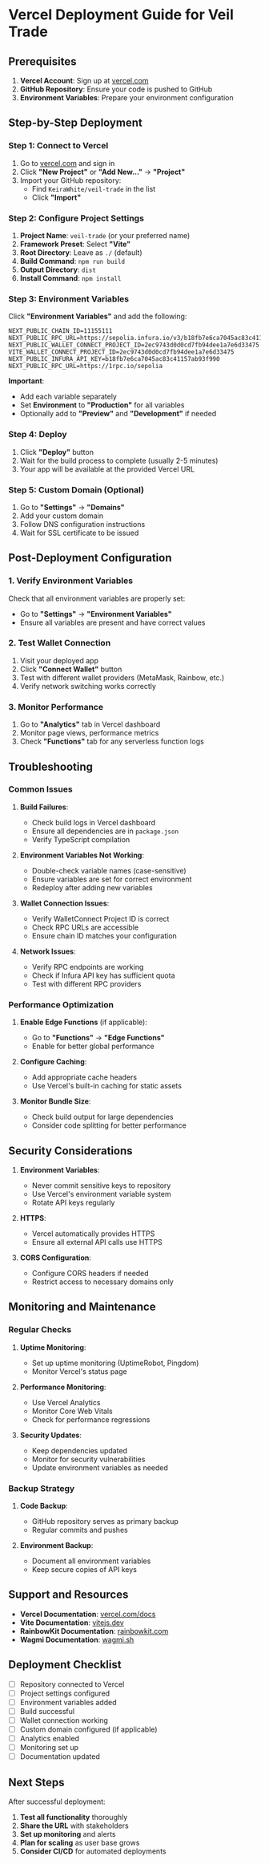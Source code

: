 # Vercel Deployment Guide for Veil Trade

## Prerequisites

1. **Vercel Account**: Sign up at [vercel.com](https://vercel.com)
2. **GitHub Repository**: Ensure your code is pushed to GitHub
3. **Environment Variables**: Prepare your environment configuration

## Step-by-Step Deployment

### Step 1: Connect to Vercel

1. Go to [vercel.com](https://vercel.com) and sign in
2. Click **"New Project"** or **"Add New..."** → **"Project"**
3. Import your GitHub repository:
   - Find `KeiraWhite/veil-trade` in the list
   - Click **"Import"**

### Step 2: Configure Project Settings

1. **Project Name**: `veil-trade` (or your preferred name)
2. **Framework Preset**: Select **"Vite"**
3. **Root Directory**: Leave as `./` (default)
4. **Build Command**: `npm run build`
5. **Output Directory**: `dist`
6. **Install Command**: `npm install`

### Step 3: Environment Variables

Click **"Environment Variables"** and add the following:

```env
NEXT_PUBLIC_CHAIN_ID=11155111
NEXT_PUBLIC_RPC_URL=https://sepolia.infura.io/v3/b18fb7e6ca7045ac83c41157ab93f990
NEXT_PUBLIC_WALLET_CONNECT_PROJECT_ID=2ec9743d0d0cd7fb94dee1a7e6d33475
VITE_WALLET_CONNECT_PROJECT_ID=2ec9743d0d0cd7fb94dee1a7e6d33475
NEXT_PUBLIC_INFURA_API_KEY=b18fb7e6ca7045ac83c41157ab93f990
NEXT_PUBLIC_RPC_URL=https://1rpc.io/sepolia
```

**Important**: 
- Add each variable separately
- Set **Environment** to **"Production"** for all variables
- Optionally add to **"Preview"** and **"Development"** if needed

### Step 4: Deploy

1. Click **"Deploy"** button
2. Wait for the build process to complete (usually 2-5 minutes)
3. Your app will be available at the provided Vercel URL

### Step 5: Custom Domain (Optional)

1. Go to **"Settings"** → **"Domains"**
2. Add your custom domain
3. Follow DNS configuration instructions
4. Wait for SSL certificate to be issued

## Post-Deployment Configuration

### 1. Verify Environment Variables

Check that all environment variables are properly set:
- Go to **"Settings"** → **"Environment Variables"**
- Ensure all variables are present and have correct values

### 2. Test Wallet Connection

1. Visit your deployed app
2. Click **"Connect Wallet"** button
3. Test with different wallet providers (MetaMask, Rainbow, etc.)
4. Verify network switching works correctly

### 3. Monitor Performance

1. Go to **"Analytics"** tab in Vercel dashboard
2. Monitor page views, performance metrics
3. Check **"Functions"** tab for any serverless function logs

## Troubleshooting

### Common Issues

1. **Build Failures**:
   - Check build logs in Vercel dashboard
   - Ensure all dependencies are in `package.json`
   - Verify TypeScript compilation

2. **Environment Variables Not Working**:
   - Double-check variable names (case-sensitive)
   - Ensure variables are set for correct environment
   - Redeploy after adding new variables

3. **Wallet Connection Issues**:
   - Verify WalletConnect Project ID is correct
   - Check RPC URLs are accessible
   - Ensure chain ID matches your configuration

4. **Network Issues**:
   - Verify RPC endpoints are working
   - Check if Infura API key has sufficient quota
   - Test with different RPC providers

### Performance Optimization

1. **Enable Edge Functions** (if applicable):
   - Go to **"Functions"** → **"Edge Functions"**
   - Enable for better global performance

2. **Configure Caching**:
   - Add appropriate cache headers
   - Use Vercel's built-in caching for static assets

3. **Monitor Bundle Size**:
   - Check build output for large dependencies
   - Consider code splitting for better performance

## Security Considerations

1. **Environment Variables**:
   - Never commit sensitive keys to repository
   - Use Vercel's environment variable system
   - Rotate API keys regularly

2. **HTTPS**:
   - Vercel automatically provides HTTPS
   - Ensure all external API calls use HTTPS

3. **CORS Configuration**:
   - Configure CORS headers if needed
   - Restrict access to necessary domains only

## Monitoring and Maintenance

### Regular Checks

1. **Uptime Monitoring**:
   - Set up uptime monitoring (UptimeRobot, Pingdom)
   - Monitor Vercel's status page

2. **Performance Monitoring**:
   - Use Vercel Analytics
   - Monitor Core Web Vitals
   - Check for performance regressions

3. **Security Updates**:
   - Keep dependencies updated
   - Monitor for security vulnerabilities
   - Update environment variables as needed

### Backup Strategy

1. **Code Backup**:
   - GitHub repository serves as primary backup
   - Regular commits and pushes

2. **Environment Backup**:
   - Document all environment variables
   - Keep secure copies of API keys

## Support and Resources

- **Vercel Documentation**: [vercel.com/docs](https://vercel.com/docs)
- **Vite Documentation**: [vitejs.dev](https://vitejs.dev)
- **RainbowKit Documentation**: [rainbowkit.com](https://rainbowkit.com)
- **Wagmi Documentation**: [wagmi.sh](https://wagmi.sh)

## Deployment Checklist

- [ ] Repository connected to Vercel
- [ ] Project settings configured
- [ ] Environment variables added
- [ ] Build successful
- [ ] Wallet connection working
- [ ] Custom domain configured (if applicable)
- [ ] Analytics enabled
- [ ] Monitoring set up
- [ ] Documentation updated

## Next Steps

After successful deployment:

1. **Test all functionality** thoroughly
2. **Share the URL** with stakeholders
3. **Set up monitoring** and alerts
4. **Plan for scaling** as user base grows
5. **Consider CI/CD** for automated deployments
